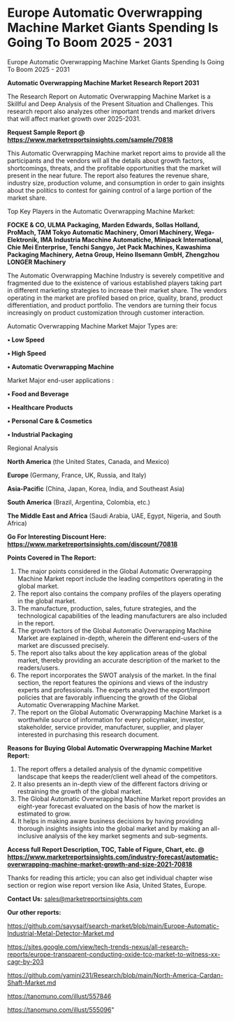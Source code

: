 # Europe Automatic Overwrapping Machine Market Giants Spending Is Going To Boom 2025 - 2031
Europe Automatic Overwrapping Machine Market Giants Spending Is Going To Boom 2025 - 2031

<strong>Automatic Overwrapping Machine Market Research Report 2031</strong>

The Research Report on Automatic Overwrapping Machine Market is a Skillful and Deep Analysis of the Present Situation and Challenges. This research report also analyzes other important trends and market drivers that will affect market growth over 2025-2031.

<strong>Request Sample Report @ <a href=https://www.marketreportsinsights.com/sample/70818>https://www.marketreportsinsights.com/sample/70818</a></strong>

This Automatic Overwrapping Machine market report aims to provide all the participants and the vendors will all the details about growth factors, shortcomings, threats, and the profitable opportunities that the market will present in the near future. The report also features the revenue share, industry size, production volume, and consumption in order to gain insights about the politics to contest for gaining control of a large portion of the market share.

Top Key Players in the Automatic Overwrapping Machine Market:

<strong>FOCKE & CO, ULMA Packaging, Marden Edwards, Sollas Holland, ProMach, TAM Tokyo Automatic Machinery, Omori Machinery, Wega-Elektronik, IMA Industria Macchine Automatiche, Minipack International, Chie Mei Enterprise, Tenchi Sangyo, Jet Pack Machines, Kawashima Packaging Machinery, Aetna Group, Heino Ilsemann GmbH, Zhengzhou LONGER Machinery</strong>

The Automatic Overwrapping Machine Industry is severely competitive and fragmented due to the existence of various established players taking part in different marketing strategies to increase their market share. The vendors operating in the market are profiled based on price, quality, brand, product differentiation, and product portfolio. The vendors are turning their focus increasingly on product customization through customer interaction.

Automatic Overwrapping Machine Market Major Types are:

<strong>• Low Speed

• High Speed

• Automatic Overwrapping Machine</strong>

Market Major end-user applications :

<strong>• Food and Beverage

• Healthcare Products

• Personal Care & Cosmetics

• Industrial Packaging</strong>

Regional Analysis

</u><strong><b>North America</b></strong> (the United States, Canada, and Mexico)

<strong><b>Europe </b></strong>(Germany, France, UK, Russia, and Italy)

<strong><b>Asia-Pacific</b></strong> (China, Japan, Korea, India, and Southeast Asia)

<strong><b>South America</b></strong> (Brazil, Argentina, Colombia, etc.)

<strong><b>The Middle East and Africa</b></strong> (Saudi Arabia, UAE, Egypt, Nigeria, and South Africa)

<strong>Go For Interesting Discount Here: <a href=https://www.marketreportsinsights.com/discount/70818>https://www.marketreportsinsights.com/discount/70818</a></strong>

<strong>Points Covered in The Report:</strong>
<ol>
  <li>The major points considered in the Global Automatic Overwrapping Machine Market report include the leading competitors operating in the global market.</li>
  <li>The report also contains the company profiles of the players operating in the global market.</li>
  <li>The manufacture, production, sales, future strategies, and the technological capabilities of the leading manufacturers are also included in the report.</li>
  <li>The growth factors of the Global Automatic Overwrapping Machine Market are explained in-depth, wherein the different end-users of the market are discussed precisely.</li>
  <li>The report also talks about the key application areas of the global market, thereby providing an accurate description of the market to the readers/users.</li>
  <li>The report incorporates the SWOT analysis of the market. In the final section, the report features the opinions and views of the industry experts and professionals. The experts analyzed the export/import policies that are favorably influencing the growth of the Global Automatic Overwrapping Machine Market.</li>
  <li>The report on the Global Automatic Overwrapping Machine Market is a worthwhile source of information for every policymaker, investor, stakeholder, service provider, manufacturer, supplier, and player interested in purchasing this research document.</li>
</ol>
<strong>Reasons for Buying Global Automatic Overwrapping Machine Market Report:</strong>

<ol>
  <li>The report offers a detailed analysis of the dynamic competitive landscape that keeps the reader/client well ahead of the competitors.</li>
  <li>It also presents an in-depth view of the different factors driving or restraining the growth of the global market.</li>
  <li>The Global Automatic Overwrapping Machine Market report provides an eight-year forecast evaluated on the basis of how the market is estimated to grow.</li>
  <li>It helps in making aware business decisions by having providing thorough insights insights into the global market and by making an all-inclusive analysis of the key market segments and sub-segments.</li>
</ol>
<strong>Access full Report Description, TOC, Table of Figure, Chart, etc. @ <a href=https://www.marketreportsinsights.com/industry-forecast/automatic-overwrapping-machine-market-growth-and-size-2021-70818>https://www.marketreportsinsights.com/industry-forecast/automatic-overwrapping-machine-market-growth-and-size-2021-70818</a></strong>


Thanks for reading this article; you can also get individual chapter wise section or region wise report version like Asia, United States, Europe.

<strong>Contact Us:</strong>
sales@marketreportsinsights.com

<strong>Our other reports:</strong>

<a href=https://github.com/sayysaif/search-market/blob/main/Europe-Automatic-Industrial-Metal-Detector-Market.md>https://github.com/sayysaif/search-market/blob/main/Europe-Automatic-Industrial-Metal-Detector-Market.md</a>

<a href=https://sites.google.com/view/tech-trends-nexus/all-research-reports/europe-transparent-conducting-oxide-tco-market-to-witness-xx-cagr-by-203>https://sites.google.com/view/tech-trends-nexus/all-research-reports/europe-transparent-conducting-oxide-tco-market-to-witness-xx-cagr-by-203</a>

<a href=https://github.com/yamini231/Research/blob/main/North-America-Cardan-Shaft-Market.md>https://github.com/yamini231/Research/blob/main/North-America-Cardan-Shaft-Market.md</a>

<a href=https://tanomuno.com/illust/557846>https://tanomuno.com/illust/557846</a>

<a href=https://tanomuno.com/illust/555096>https://tanomuno.com/illust/555096</a>"
